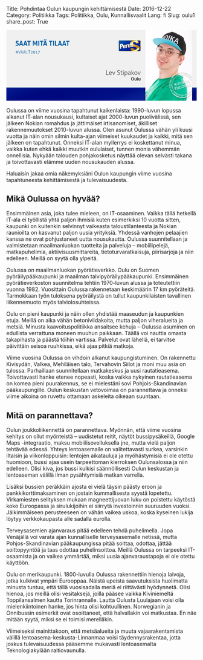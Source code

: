 Title: Pohdintaa Oulun kaupungin kehittämisestä
Date: 2016-12-22
Category: Politiikka
Tags: Politiikka, Oulu, Kunnallisvaalit
Lang: fi
Slug: oulu1
share_post: True

![](https://raw.githubusercontent.com/lstipakov/blog/master/content/jytkynaattori.jpg)

Oulussa on viime vuosina tapahtunut kaikenlaista: 1990-luvun lopussa alkanut IT-alan nousukausi, kultaiset ajat 2000-luvun puolivälissä, sen jälkeen Nokian romahdus ja jättimäiset irtisanomiset, äkilliset rakennemuutokset 2010-luvun alussa. Olen asunut Oulussa vähän yli kuusi vuotta ja näin omin silmin kulta-ajan viimeiset kuukaudet ja kaikki, mitä sen jälkeen on tapahtunut. Onneksi IT-alan myllerrys ei koskettanut minua, vaikka kuten ehkä kaikki muutkin oululaiset, tunnen monia vähemmän onnellisia. Nykyään talouden pohjakosketus näyttää olevan selvästi takana ja toivottavasti elämme uuden nousukauden alussa.

Haluaisin jakaa omia näkemyksiäni Oulun kaupungin viime vuosina tapahtuneesta kehittämisestä ja tulevaisuudesta.

Mikä Oulussa on hyvää?
----------------------

Ensimmäinen asia, joka tulee mieleen, on IT-osaaminen. Vaikka tällä hetkellä IT-ala ei työllistä yhtä paljon ihmisiä kuten esimerkiksi 10 vuotta sitten, kaupunki on kuitenkin selvinnyt vaikeasta taloustilanteesta ja Nokian raunioilta on kasvanut paljon uusia yrityksiä. Yhdessä vanhojen pelaajien kanssa ne ovat pohjustaneet uutta nousukautta. Oulussa suunnitellaan ja valmistetaan maailmanluokan tuotteita ja palveluja – mobiilipelejä, matkapuhelimia, aktiivisuusmittareita, tietoturvaratkaisuja, piirisarjoja ja niin edelleen. Meillä on syytä olla ylpeitä.

Oulussa on maailmanluokan pyörätieverkko. Oulu on Suomen pyöräilypääkaupunki ja maailman talvipyöräilypääkaupunki. Ensimmäinen pyörätieverkoston suunnitelma tehtiin 1970-luvun alussa ja toteutettiin vuonna 1982. Vuosittain Oulussa rakennetaan keskimäärin 17 km pyöräteitä. Tarmokkaan työn tuloksena pyöräilystä on tullut kaupunkilaisten tavallinen liikennemuoto myös talviolosuhteissa.

Oulu on pieni kaupunki ja näin ollen yhdistää maaseudun ja kaupunkien etuja. Meillä on aika vähän betoniviidakoita, mutta paljon viheralueita ja metsiä. Minusta kaavoituspolitiikka ansaitsee kehuja – Oulussa asuminen on edullista verrattuna moneen muuhun paikkaan. Täällä voi nauttia omasta takapihasta ja päästä töihin vartissa. Palvelut ovat lähellä, ei tarvitse päivittäin seisoa ruuhkissa, eikä ajaa pitkiä matkoja.

Viime vuosina Oulussa on vihdoin alkanut kaupungistuminen. On rakennettu Kivisydän, Valkea, Mehiläisen talo, Tervahovin Siilot ja moni muu asia on tulossa. Parhaillaan suunnitellaan matkakeskus ja uusi rautatieasema. Toivottavasti hanke etenee nopeasti, koska vaikka nykyinen rautatieasema on komea pieni puurakennus, se ei mielestäni sovi Pohjois-Skandinavian pääkaupungille. Oulun keskustan vetovoimaa on parannettava ja onneksi viime aikoina on ruvettu ottamaan askeleita oikeaan suuntaan. 

Mitä on parannettava?
---------------------

Oulun joukkoliikennettä on parannettava. Myönnän, että viime vuosina kehitys on ollut myönteistä – uudistetut reitit, näytöt bussipysäkeillä, Google Maps -integraatio, maksu mobiilisovelluksella jne, mutta vielä paljon tehtävää edessä. Yhteys lentoasemalle on valitettavasti surkea, varsinkin iltaisin ja viikonloppuisin: lentojen aikatauluja ja myöhästymisiä ei ole otettu huomioon, bussi ajaa usein tarpeettoman kierroksen Oulunsalossa ja niin edelleen. Olisi kiva, jos bussi kulkisi säännöllisesti Oulun keskustan ja lentoaseman välillä ilman pysähtymisiä matkan varrella.

Lisäksi bussien peräkkäin ajosta ei vielä täysin päästy eroon ja pankkikorttimaksaminen on jostain kummallisesta syystä lopetettu. Virkamiesten selityksen mukaan magneettijuovan luku on poistettu käytöstä koko Euroopassa ja sirulukijoihin ei siirrytä investoinnin suuruuden vuoksi. Jälkimmäiseen perusteeseen on vähän vaikea uskoa, koska kyseinen lukija löytyy verkkokaupasta alle sadalla eurolla.  

Terveysasemien ajanvaraus pitää edelleen tehdä puhelimella. Jopa Venäjällä voi varata ajan kunnalliselle terveysasemalle netissä, mutta Pohjos-Skandinavian pääkaupungissa pitää soittaa, odottaa, jättää soittopyyntöä ja taas odottaa puhelinsoittoa. Meillä Oulussa on tarpeeksi IT-osaamista ja on vaikea ymmärtää, miksi uusia ajanvaraustapoja ei ole otettu käyttöön.

Oulu on merikaupunki. 1800-luvulla Oulussa rakennettiin hienoja laivoja, jotka kulkivat ympäri Eurooppaa. Näistä upeista saavutuksista huolimatta minusta tuntuu, että tällä vuosisadalla meriä ei riittävästi hyödynnetä. Olisi hienoa, jos meillä olisi vesitaksejä, joilla pääsee vaikka Kiviniemeltä Toppilansalmen kautta Torinrannalle. Lautta Oulusta Luulajaan voisi olla mielenkiintoinen hanke, jos hinta olisi kohtuullinen. Norwegianin ja Onnibussin esimerkit ovat osoittaneet, että halvallakin voi matkustaa. En näe mitään syytä, miksi se ei toimisi merelläkin.

Viimeiseksi mainittakoon, että metsäalueita ja muuta vajaarakentamista välillä lentoasema-keskusta-Linnanmaa voisi täydennysrakentaa, jotta joskus tulevaisuudessa pääsemme mukavasti lentoasemalta Teknologiakylään raitiovaunulla. 
